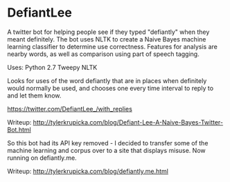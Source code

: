 DefiantLee
==========

A twitter bot for helping people see if they typed "defiantly" when they meant definitely. The bot uses NLTK to create a Naive Bayes machine learning classifier to determine use correctness. Features for analysis are nearby words, as well as comparison using part of speech tagging. 

Uses:
Python 2.7
Tweepy
NLTK

Looks for uses of the word defiantly that are in places when definitely would normally be used, and chooses one every time interval to reply to and let them know.

https://twitter.com/DefiantLee_/with_replies

Writeup: http://tylerkrupicka.com/blog/Defiant-Lee-A-Naive-Bayes-Twitter-Bot.html

So this bot had its API key removed - I decided to transfer some of the machine learning and corpus over to a site that displays misuse. Now running on defiantly.me.

Writeup: http://tylerkrupicka.com/blog/defiantly.me.html
